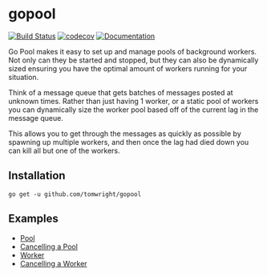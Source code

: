 # gopool

[![Build Status](https://travis-ci.org/TomWright/gopool.svg?branch=master)](https://travis-ci.org/TomWright/gopool)
[![codecov](https://codecov.io/gh/TomWright/gopool/branch/master/graph/badge.svg)](https://codecov.io/gh/TomWright/gopool)
[![Documentation](https://godoc.org/github.com/TomWright/gopool?status.svg)](https://godoc.org/github.com/TomWright/gopool)

Go Pool makes it easy to set up and manage pools of background workers.
Not only can they be started and stopped, but they can also be dynamically sized ensuring you have the optimal amount of workers running for your situation.

Think of a message queue that gets batches of messages posted at unknown times.
Rather than just having 1 worker, or a static pool of workers you can dynamically size the worker pool based off of the current lag in the message queue.

This allows you to get through the messages as quickly as possible by spawning up multiple workers, and then once the lag had died down you can kill all but one of the workers.

## Installation

```
go get -u github.com/tomwright/gopool
```

## Examples

* [Pool](/example/pool/example.md)
* [Cancelling a Pool](/example/stopped/example.md)
* [Worker](/example/worker/example.md)
* [Cancelling a Worker](/example/cancelled/example.md)